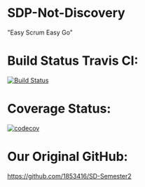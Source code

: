 # SDP-Not-Discovery
"Easy Scrum Easy Go"

# Build Status Travis CI:
[![Build Status](https://app.travis-ci.com/1853416/SDP-Not-Discovery.svg?branch=main)](https://travis-ci.com/github/1853416/SDP-Not-Discovery)

# Coverage Status:
[![codecov](https://codecov.io/gh/1853416/SDP-Not-Discovery/branch/main/graph/badge.svg?token=QN7G7FQIOP)](https://codecov.io/gh/1853416/SDP-Not-Discovery)

# Our Original GitHub:
https://github.com/1853416/SD-Semester2
